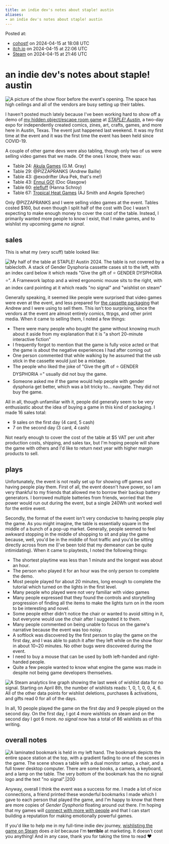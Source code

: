 ```yaml
---
title: an indie dev's notes about staple! austin
aliases:
- an indie dev's notes about staple! austin
---
```


Posted at:
- [cohost!](https://cohost.org/exodrifter/post/5575141-an-indie-dev-s-notes) on 2024-04-15 at 18:08 UTC
- [itch.io](https://exodrifter.itch.io/lost-contact/devlog/715497/an-indie-devs-notes-about-staple-austin) on 2024-04-15 at 22:06 UTC
- [Steam](https://store.steampowered.com/news/app/2840590/view/7377534039863777457) on 2024-04-15 at 21:46 UTC

# an indie dev's notes about staple! austin

![A picture of the show floor before the event's opening. The space has high ceilings and all of the vendors are busy setting up their tables.](20240415_notes-about-staple-setup.png)

I haven't posted much lately because I've been working hard to show off a demo of [my hidden object/escape room game](https://store.steampowered.com/app/2840590/no_signal/) at _[STAPLE! Austin](https://staple-austin.org/)_, a two-day expo for independently created comics, zines, art, crafts, games, and more here in Austin, Texas. The event just happened last weekend. It was my first time at the event and it was the first time the event has been held since COVID-19.

A couple of other game devs were also tabling, though only two of us were selling video games that we made. Of the ones I know, there was:

- Table 24: [Akula Games](https://www.akula-games.com/) (G.M. Gray)
- Table 29: @PIZZAPRANKS (Andrew Baille)
- Table 43: @exodrifter (Ava Pek, that's me!)
- Table 43: [Ennui GO!](https://doctorglasgow.itch.io/ennui-go-hurricane-heart-beta) (Doc Glasgow)
- Table 60: [elefluff](https://linktr.ee/elefluff) (Hanna Schroy)
- Table 67: [Tropical Heat Games](https://www.tropicalheatstudios.com/) (AJ Smith and Angela Sprecher)

Only @PIZZAPRANKS and I were selling video games at the event. Tables costed $160, but even though I split half of the cost with Doc I wasn't expecting to make enough money to cover the cost of the table. Instead, I primarily wanted more people to know I exist, that I make games, and to wishlist my upcoming game _no signal_.

## sales

This is what my (very scuff) table looked like:

![My half of the table at STAPLE! Austin 2024. The table is not covered by a tablecloth. A stack of Gender Dysphoria cassette cases sit to the left, with an index card below it which reads "Give the gift of ⭐ GENDER DYSPHORIA ⭐". A Framework laptop and a wired ergonomic mouse sits to the right, with an index card pointing at it which reads "no signal" and "wishlist on steam"](20240415_notes-about-staple-table.png)

Generally speaking, it seemed like people were surprised that video games were even at the event, and less prepared for [the cassette packaging](https://cohost.org/exodrifter/post/5162027-gender-dysphoria-tap) that Andrew and I were using to sell them. This isn't too surprising, since the vendors at the event are almost entirely comics, ttrpgs, and other print media. When it came to selling them, I noted a few things:

- There were many people who bought the game without knowing much about it aside from my explanation that it is "a short 20-minute interactive fiction"
- I frequently forgot to mention that the game is fully voice acted or that the game is about the negative experiences I had after coming out
- One person commented that while walking by he assumed that the usb stick in the cassette would just be a mixtape.
- The people who liked the joke of "Give the gift of ⭐ GENDER DYSPHORIA ⭐" usually did not buy the game.
- Someone asked me if the game would help people with gender dysphoria get better, which was a bit tricky to... navigate. They did not buy the game.

All in all, though unfamiliar with it, people did generally seem to be very enthusiastic about the idea of buying a game in this kind of packaging. I made 16 sales total:

- 9 sales on the first day (4 card, 5 cash)
- 7 on the second day (3 card, 4 cash)

Not nearly enough to cover the cost of the table at $5 VAT per unit after production costs, shipping, and sales tax, but I'm hoping people will share the game with others and I'd like to return next year with higher margin products to sell.

## plays

Unfortunately, the event is not really set up for showing off games and having people play them. First of all, the event doesn't have power, so I am very thankful to my friends that allowed me to borrow their backup battery generators. I borrowed multiple batteries from friends, worried that the power would run out during the event, but a single 240Wh unit worked well for the entire event.

Secondly, the format of the event isn't very conducive to having people play the game. As you might imagine, the table is essentially square in the middle of a bunch of a pop-up market. Generally, people seemed to feel awkward stopping in the middle of shopping to sit and play the game because, well, you'd be in the middle of foot traffic and you'd be sitting directly across from me (I've been told that my demeanor can be quite intimidating). When it came to playtests, I noted the following things:

- The shortest playtime was less than 1 minute and the longest was about an hour.
- The person who played it for an hour was the only person to complete the demo.
- Most people played for about 20 minutes, long enough to complete the tutorial which turned on the lights in the first level.
- Many people who played were not very familiar with video games
- Many people expressed that they found the controls and storytelling progression of finding all the items to make the lights turn on in the room to be interesting and novel.
- Some people either didn't notice the chair or wanted to avoid sitting in it, but everyone would use the chair after I suggested it to them.
- Many people commented on being unable to focus on the game's narrative because the event was too noisy.
- A softlock was discovered by the first person to play the game on the first day, and I was able to patch it after they left while on the show floor in about 10~20 minutes. No other bugs were discovered during the event.
- I need to buy a mouse that can be used by both left-handed and right-handed people.
- Quite a few people wanted to know what engine the game was made in despite not being game developers themselves.

![A Steam analytics line graph showing the last week of wishlist data for _no signal_. Starting on April 8th, the number of wishlists reads: 1, 0, 1, 0, 0, 4, 6. All of the other data points for wishlist deletions, purchases & activations, and gifts read 0 for all of the days.](20240415_notes-about-staple-wishlists.png)

In all, 10 people played the game on the first day and 9 people played on the second day. On the first day, I got 4 more wishlists on steam and on the second day I got 6 more. _no signal_ now has a total of 86 wishlists as of this writing.

## overall notes

![A laminated bookmark is held in my left hand. The bookmark depicts the entire space station at the top, with a gradient fading to one of the scenes in the game. The scene shows a table with a dual monitor setup, a chair, and a full tower desktop computer. There are some books, a camera, a keyboard, and a lamp on the table. The very bottom of the bookmark has the no signal logo and the text "no signal".|200](20240415_notes-about-staple-bookmark.png)

Anyway, overall I think the event was a success for me. I made a lot of nice connections, a friend printed these wonderful bookmarks I made which I gave to each person that played the game, and I'm happy to know that there are more copies of _Gender Dysphoria_ floating around out there. I'm hoping that my games will [connect with more with people](https://cohost.org/exodrifter/post/5145551-why-i-make-games) and that I can start building a reputation for making emotionally powerful games.

If you'd like to help me in my full-time indie dev journey, [wishlisting the game on Steam](https://store.steampowered.com/app/2840590/no_signal/) does _a lot_ because I'm **terrible** at marketing. It doesn't cost you anything! And in any case, thank you for taking the time to read ❤️